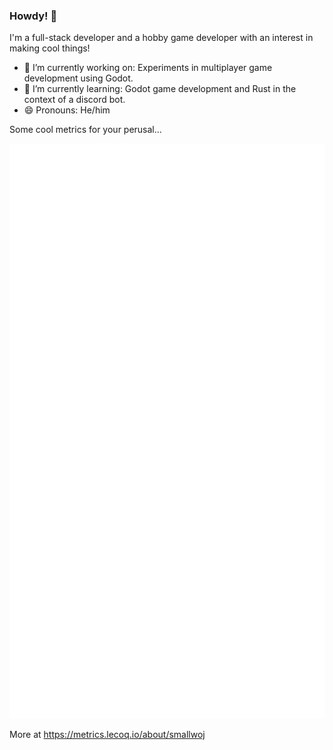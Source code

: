 ### Howdy! 🤠
I'm a full-stack developer and a hobby game developer with an interest in making cool things!


- 🔭 I’m currently working on: Experiments in multiplayer game development using Godot.
- 🌱 I’m currently learning: Godot game development and Rust in the context of a discord bot.
- 😄 Pronouns: He/him
<!--
**smallwoj/smallwoj** is a ✨ _special_ ✨ repository because its `README.md` (this file) appears on your GitHub profile.

Here are some ideas to get you started:

- 🔭 I’m currently working on ...
- 🌱 I’m currently learning ...
- 👯 I’m looking to collaborate on ...
- 🤔 I’m looking for help with ...
- 💬 Ask me about ...
- 📫 How to reach me: ...
- 😄 Pronouns: ...
- ⚡ Fun fact: ...
-->

Some cool metrics for your perusal...

![Metrics](https://github.com/smallwoj/smallwoj/blob/main/github-metrics.svg)

More at https://metrics.lecoq.io/about/smallwoj
